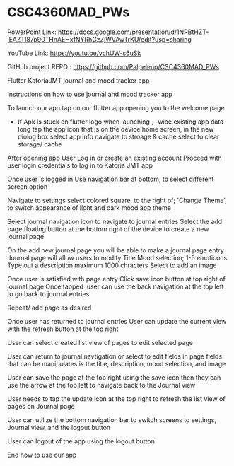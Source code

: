# CSC4360MAD_PWs

PowerPoint Link: https://docs.google.com/presentation/d/1NPBtHZT-iEAZTI87p90THnAEHxfNYRhGzZjWVAwTrKU/edit?usp=sharing

YouTube Link: https://youtu.be/vchUW-s6uSk

GitHub project REPO : https://github.com/Palpeleno/CSC4360MAD_PWs

Flutter KatoriaJMT 
journal and mood tracker app

Instructions on how to use journal and mood tracker app 

To launch our app tap on our flutter app opening you to the welcome page 
- If Apk is stuck on flutter logo when launching , 
    -wipe existing app data
     long tap the app icon that is on the device home screen, 
     in the new diolog box select app info
     navigate to stroage & cache 
     select to clear storage/ cache

After opening app
User
Log in 
or create an existing account 
Proceed with user login credentials to log in to Katoria JMT app

Once user is logged in 
Use navigation bar at bottom,
to select different screen option

Navigate to settings 
select colored square, to the right of; 'Change Theme', to switch appearance of light and dark mood app theme


Select journal navigation icon to navigate to journal entries
Select the add page floating button at the bottom right of the device to create a new journal page 

On the add new journal page you will be able to make a journal page entry
Journal page will allow users to modify 
Title 
Mood selection; 1-5 emoticons 
Type out a description maximum 1000 chracters 
Select to add an image 

Once user is satisfied with page entry 
Click save icon button at top right of journal page 
Once tapped ,user can use the back navigation at the top left to go back to journal entries

   Repeat/ add page as desired 
  
Once user has returned to journal entries 
User can update the current view with the refresh button at the top right

User can select created list view of pages to edit selected page

User can return to journal navtigation or select to edit fields in page
fields that can be manipulates is the title, description, mood selection, and image

User can save the page at the top right using the save icon
then they can use the arrow at the top left to navigate back to the Journal view

User needs to tap the update icon at the top right to refresh the list view of pages on Journal page 

User can utilize the bottom navigation bar to switch screens to settings, Journal view, and the logout button

User can logout of the app using the logout button 

End how to use our app 
